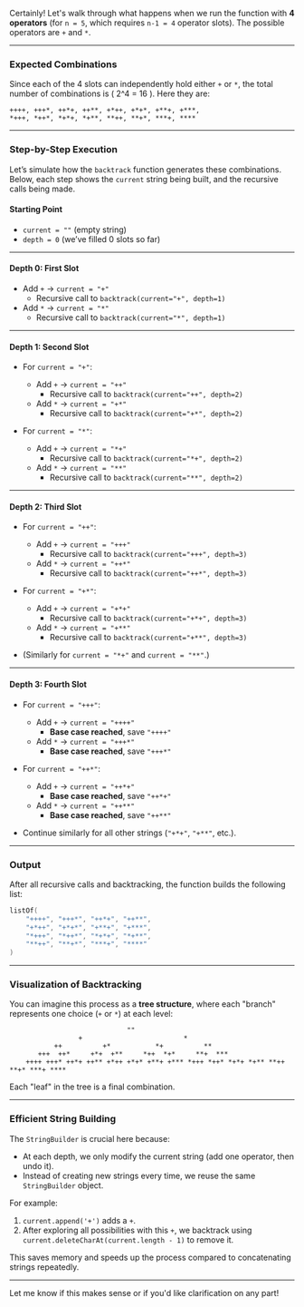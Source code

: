 Certainly! Let's walk through what happens when we run the function with **4 operators** (for `n = 5`, which requires `n-1 = 4` operator slots). The possible operators are `+` and `*`.

---

### **Expected Combinations**

Since each of the 4 slots can independently hold either `+` or `*`, the total number of combinations is \( 2^4 = 16 \). Here they are:

```
++++, +++*, ++*+, ++**, +*++, +*+*, +**+, +***,
*+++, *++*, *+*+, *+**, **++, **+*, ***+, ****
```

---

### **Step-by-Step Execution**

Let’s simulate how the `backtrack` function generates these combinations. Below, each step shows the `current` string being built, and the recursive calls being made.

#### **Starting Point**
- `current = ""` (empty string)
- `depth = 0` (we’ve filled 0 slots so far)

---

#### **Depth 0: First Slot**
- Add `+` → `current = "+"`
  - Recursive call to `backtrack(current="+", depth=1)`
- Add `*` → `current = "*"`
  - Recursive call to `backtrack(current="*", depth=1)`

---

#### **Depth 1: Second Slot**
- For `current = "+"`:
  - Add `+` → `current = "++"`
    - Recursive call to `backtrack(current="++", depth=2)`
  - Add `*` → `current = "+*"`
    - Recursive call to `backtrack(current="+*", depth=2)`

- For `current = "*"`:
  - Add `+` → `current = "*+"`
    - Recursive call to `backtrack(current="*+", depth=2)`
  - Add `*` → `current = "**"`
    - Recursive call to `backtrack(current="**", depth=2)`

---

#### **Depth 2: Third Slot**
- For `current = "++"`:
  - Add `+` → `current = "+++"`
    - Recursive call to `backtrack(current="+++", depth=3)`
  - Add `*` → `current = "++*"`
    - Recursive call to `backtrack(current="++*", depth=3)`

- For `current = "+*"`:
  - Add `+` → `current = "+*+"`
    - Recursive call to `backtrack(current="+*+", depth=3)`
  - Add `*` → `current = "+**"`
    - Recursive call to `backtrack(current="+**", depth=3)`

- (Similarly for `current = "*+"` and `current = "**"`.)

---

#### **Depth 3: Fourth Slot**
- For `current = "+++"`:
  - Add `+` → `current = "++++"`
    - **Base case reached**, save `"++++"`
  - Add `*` → `current = "+++*"`
    - **Base case reached**, save `"+++*"`

- For `current = "++*"`:
  - Add `+` → `current = "++*+"`
    - **Base case reached**, save `"++*+"`
  - Add `*` → `current = "++**"`
    - **Base case reached**, save `"++**"`

- Continue similarly for all other strings (`"+*+"`, `"+**"`, etc.).

---

### **Output**

After all recursive calls and backtracking, the function builds the following list:

```kotlin
listOf(
    "++++", "+++*", "++*+", "++**",
    "+*++", "+*+*", "+**+", "+***",
    "*+++", "*++*", "*+*+", "*+**",
    "**++", "**+*", "***+", "****"
)
```

---

### **Visualization of Backtracking**

You can imagine this process as a **tree structure**, where each "branch" represents one choice (`+` or `*`) at each level:

```
                             ""
                 +                         *
           ++          +*           *+          **
       +++  ++*     +*+  +**     *++  *+*     **+  ***
    ++++ +++* ++*+ ++** +*++ +*+* +**+ +*** *+++ *++* *+*+ *+** **++ **+* ***+ ****
```

Each "leaf" in the tree is a final combination.

---

### **Efficient String Building**

The `StringBuilder` is crucial here because:
- At each depth, we only modify the current string (add one operator, then undo it).
- Instead of creating new strings every time, we reuse the same `StringBuilder` object.

For example:
1. `current.append('+')` adds a `+`.
2. After exploring all possibilities with this `+`, we backtrack using `current.deleteCharAt(current.length - 1)` to remove it.

This saves memory and speeds up the process compared to concatenating strings repeatedly.

---

Let me know if this makes sense or if you'd like clarification on any part!